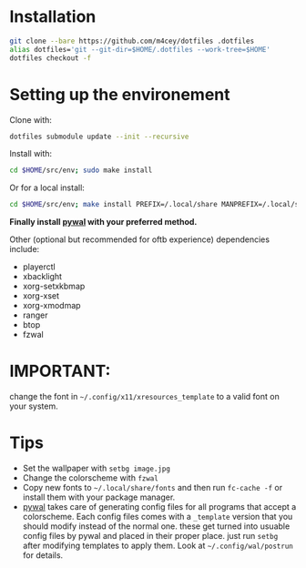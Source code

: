 # Installation
```bash
git clone --bare https://github.com/m4cey/dotfiles .dotfiles
alias dotfiles='git --git-dir=$HOME/.dotfiles --work-tree=$HOME'
dotfiles checkout -f
```
# Setting up the environement

Clone with:
```bash
dotfiles submodule update --init --recursive
```
Install with:
```bash
cd $HOME/src/env; sudo make install
```
Or for a local install:
```bash
cd $HOME/src/env; make install PREFIX=/.local/share MANPREFIX=/.local/share/man DESTDIR=~
```
**Finally install [pywal](https://github.com/dylanaraps/pywal) with your preferred method.**

Other (optional but recommended for oftb experience) dependencies include:
- playerctl
- xbacklight
- xorg-setxkbmap
- xorg-xset
- xorg-xmodmap
- ranger
- btop
- fzwal

# IMPORTANT:
change the font in `~/.config/x11/xresources_template` to a valid font on your system.

# Tips

* Set the wallpaper with `setbg image.jpg`
* Change the colorscheme with `fzwal`
* Copy new fonts to `~/.local/share/fonts` and then run `fc-cache -f` or install them with your package manager.
* [pywal](https://github.com/dylanaraps/pywal) takes care of generating config files for all programs that accept a colorscheme. Each config files comes with a `_template` version that you should modify instead of the normal one. these get turned into usuable config files by pywal and placed in their proper place. just run `setbg` after modifying templates to apply them. Look at `~/.config/wal/postrun` for details.
